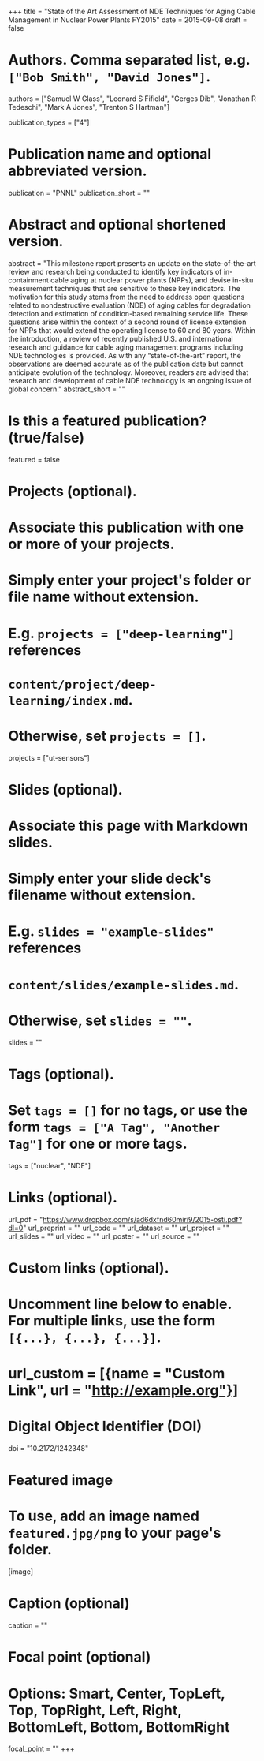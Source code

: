 +++
title = "State of the Art Assessment of NDE Techniques for Aging Cable Management in Nuclear Power Plants FY2015"
date = 2015-09-08
draft = false

# Authors. Comma separated list, e.g. `["Bob Smith", "David Jones"]`.
authors = ["Samuel W Glass", "Leonard S Fifield", "Gerges Dib", "Jonathan R Tedeschi", "Mark A Jones", "Trenton S Hartman"]

publication_types = ["4"]

# Publication name and optional abbreviated version.
publication = "PNNL"
publication_short = ""

# Abstract and optional shortened version.
abstract = "This milestone report presents an update on the state-of-the-art review and research being conducted to identify key indicators of in-containment cable aging at nuclear power plants (NPPs), and devise in-situ measurement techniques that are sensitive to these key indicators. The motivation for this study stems from the need to address open questions related to nondestructive evaluation (NDE) of aging cables for degradation detection and estimation of condition-based remaining service life. These questions arise within the context of a second round of license extension for NPPs that would extend the operating license to 60 and 80 years. Within the introduction, a review of recently published U.S. and international research and guidance for cable aging management programs including NDE technologies is provided. As with any “state-of-the-art” report, the observations are deemed accurate as of the publication date but cannot anticipate evolution of the technology. Moreover, readers are advised that research and development of cable NDE technology is an ongoing issue of global concern."
abstract_short = ""

# Is this a featured publication? (true/false)
featured = false

# Projects (optional).
#   Associate this publication with one or more of your projects.
#   Simply enter your project's folder or file name without extension.
#   E.g. `projects = ["deep-learning"]` references 
#   `content/project/deep-learning/index.md`.
#   Otherwise, set `projects = []`.
projects = ["ut-sensors"]

# Slides (optional).
#   Associate this page with Markdown slides.
#   Simply enter your slide deck's filename without extension.
#   E.g. `slides = "example-slides"` references 
#   `content/slides/example-slides.md`.
#   Otherwise, set `slides = ""`.
slides = ""

# Tags (optional).
#   Set `tags = []` for no tags, or use the form `tags = ["A Tag", "Another Tag"]` for one or more tags.
tags = ["nuclear", "NDE"]

# Links (optional).
url_pdf = "https://www.dropbox.com/s/ad6dxfnd60miri9/2015-osti.pdf?dl=0"
url_preprint = ""
url_code = ""
url_dataset = ""
url_project = ""
url_slides = ""
url_video = ""
url_poster = ""
url_source = ""

# Custom links (optional).
#   Uncomment line below to enable. For multiple links, use the form `[{...}, {...}, {...}]`.
# url_custom = [{name = "Custom Link", url = "http://example.org"}]

# Digital Object Identifier (DOI)
doi = "10.2172/1242348"

# Featured image
# To use, add an image named `featured.jpg/png` to your page's folder. 
[image]
  # Caption (optional)
  caption = ""

  # Focal point (optional)
  # Options: Smart, Center, TopLeft, Top, TopRight, Left, Right, BottomLeft, Bottom, BottomRight
  focal_point = ""
+++
